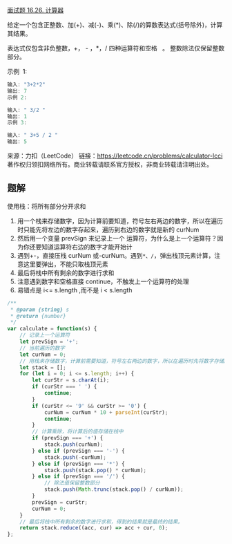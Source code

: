 [面试题 16.26. 计算器](https://leetcode.cn/problems/calculator-lcci/)

给定一个包含正整数、加(+)、减(-)、乘(\*)、除(/)的算数表达式(括号除外)，计算其结果。

表达式仅包含非负整数，+， - ，\*，/ 四种运算符和空格   。 整数除法仅保留整数部分。

示例  1:

```js
输入: "3+2*2"
输出: 7
示例 2:

输入: " 3/2 "
输出: 1
示例 3:

输入: " 3+5 / 2 "
输出: 5
```

来源：力扣（LeetCode）
链接：https://leetcode.cn/problems/calculator-lcci
著作权归领扣网络所有。商业转载请联系官方授权，非商业转载请注明出处。

## 题解

使用栈：将所有部分分开求和

1. 用一个栈来存储数字，因为计算前要知道，符号左右两边的数字，所以在遍历时只能先将左边的数字存起来，遍历到右边的数字就是新的 curNum
2. 然后用一个变量 prevSign 来记录上一个 运算符，为什么是上一个运算符？因为你还要知道运算符右边的数字才能开始计
3. 遇到+-，直接压栈 curNum 或-curNum。遇到`*、/`，弹出栈顶元素计算，注意这里要弹出，不能只取栈顶元素
4. 最后将栈中所有剩余的数字进行求和
5. 注意遇到数字和空格直接 continue，不触发上一个运算符的处理
6. 易错点是 i<= s.length ,而不是 i < s.length

```js
/**
 * @param {string} s
 * @return {number}
 */
var calculate = function(s) {
    // 记录上一个运算符
    let prevSign = '+';
    // 当前遍历的数字
    let curNum = 0;
    // 用栈来存储数字，计算前需要知道，符号左右两边的数字，所以在遍历时先将数字存储起来
    let stack = [];
    for (let i = 0; i <= s.length; i++) {
        let curStr = s.charAt(i);
        if (curStr === ' ') {
            continue;
        }
        if (curStr <= '9' && curStr >= '0') {
            curNum = curNum * 10 + parseInt(curStr);
            continue;
        }
        // 计算乘除，将计算后的值存储在栈中
        if (prevSign === '+') {
            stack.push(curNum);
        } else if (prevSign === '-') {
            stack.push(-curNum);
        } else if (prevSign === '*') {
            stack.push(stack.pop() * curNum);
        } else if (prevSign === '/') {
            // 除法值保留整数部分
            stack.push(Math.trunc(stack.pop() / curNum));
        }
        prevSign = curStr;
        curNum = 0;
    }
    // 最后将栈中所有剩余的数字进行求和，得到的结果就是最终的结果。
    return stack.reduce((acc, cur) => acc + cur, 0);
};
```
